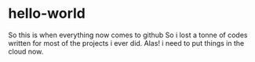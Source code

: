# hello-world
So this is when everything now comes to github
So i lost a tonne of codes written for most of the projects i ever did.
Alas! i need to put things in the cloud now.
